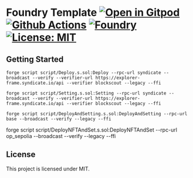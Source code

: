 # Foundry Template [![Open in Gitpod][gitpod-badge]][gitpod] [![Github Actions][gha-badge]][gha] [![Foundry][foundry-badge]][foundry] [![License: MIT][license-badge]][license]

[gitpod]: https://gitpod.io/#https://github.com/OnchainGame/demo-non-field-rpg
[gitpod-badge]: https://img.shields.io/badge/Gitpod-Open%20in%20Gitpod-FFB45B?logo=gitpod
[gha]: https://github.com/OnchainGame/demo-non-field-rpg/actions
[gha-badge]: https://github.com/OnchainGame/demo-non-field-rpg/actions/workflows/ci.yml/badge.svg
[foundry]: https://getfoundry.sh/
[foundry-badge]: https://img.shields.io/badge/Built%20with-Foundry-FFDB1C.svg
[license]: https://opensource.org/licenses/MIT
[license-badge]: https://img.shields.io/badge/License-MIT-blue.svg

## Getting Started

```
forge script script/Deploy.s.sol:Deploy --rpc-url syndicate --broadcast --verify --verifier-url https://explorer-frame.syndicate.io/api --verifier blockscout --legacy --ffi
```

```
forge script script/Setting.s.sol:Setting --rpc-url syndicate --broadcast --verify --verifier-url https://explorer-frame.syndicate.io/api --verifier blockscout --legacy --ffi
```

```
forge script script/DeployAndSetting.s.sol:DeployAndSetting --rpc-url base --broadcast --verify --legacy --ffi
```

forge script script/DeployNFTAndSet.s.sol:DeployNFTAndSet --rpc-url op_sepolia --broadcast --verify --legacy --ffi

## License

This project is licensed under MIT.
